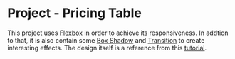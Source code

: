 # Project - Pricing Table

This project uses [Flexbox](https://developer.mozilla.org/en-US/docs/Web/CSS/CSS_flexible_box_layout/Basic_concepts_of_flexbox) in order to achieve its responsiveness.
In addtion to that, it is also contain some [Box Shadow](https://developer.mozilla.org/en-US/docs/Web/CSS/box-shadow) and [Transition](https://developer.mozilla.org/en-US/docs/Web/CSS/transition)
to create interesting effects. The design itself is a reference from this [tutorial](https://www.youtube.com/watch?v=5YTiKogeDT4). 
